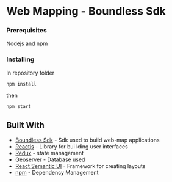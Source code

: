 # Web Mapping - Boundless Sdk

### Prerequisites

Nodejs and npm

### Installing

In repository folder
```
npm install
```

then 

```
npm start
```

## Built With

* [Boundless Sdk](https://sdk.boundlessgeo.com/) - Sdk used to build web-map applications
* [Reactjs](https://reactjs.org/) - Library for bui lding user interfaces
* [Redux](https://www.mongodb.com) -  state management
* [Geoserver](https://www.mongodb.com) - Database used
* [React Semantic UI](https://react.semantic-ui.com/introduction) - Framework for creating  layouts
* [npm](https://www.npmjs.com/) - Dependency Management

